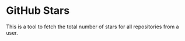 # GitHub Stars

This is a tool to fetch the total number of stars for all repositories from a
user.
